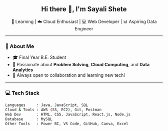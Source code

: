 <h2 align="center">Hi there 👋, I'm Sayali Shete</h2>

<p align="center">
🌱 Learning | ☁️ Cloud Enthusiast | 💻 Web Developer | 📊 Aspiring Data Engineer
</p>

---

### 🔭 About Me
- 🎓 Final Year B.E. Student  
- 🧠 Passionate about **Problem Solving**, **Cloud Computing**, and **Data Analytics**
- 💬 Always open to collaboration and learning new tech!

---

### 💻 Tech Stack

```bash
Languages     : Java, JavaScript, SQL  
Cloud & Tools : AWS (S3, EC2), Git, Postman  
Web Dev       : HTML, CSS, JavaScript, React.js, Node.js  
Database      : MySQL
Other Tools   : Power BI, VS Code, GitHub, Canva, Excel
